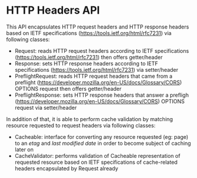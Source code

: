 # HTTP Headers API

This API encapsulates HTTP request headers and HTTP response headers based on IETF specifications (https://tools.ietf.org/html/rfc7231) via following classes:

- Request: reads HTTP request headers according to IETF specifications (https://tools.ietf.org/html/rfc7231) then offers getter/header
- Response: sets HTTP response headers according to IETF specifications (https://tools.ietf.org/html/rfc7231) via setter/header
- PreflightRequest: reads HTTP request headers that came from a preflight (https://developer.mozilla.org/en-US/docs/Glossary/CORS) OPTIONS request then offers getter/header
- PreflightResponse: sets HTTP response headers that answer a prefligh (https://developer.mozilla.org/en-US/docs/Glossary/CORS) OPTIONS request via setter/header

In addition of that, it is able to perform cache validation by matching resource requested to request headers via following classes:

- Cacheable: interface for converting any resource requested (eg: page) to an *etag* and *last modified date* in order to become subject of caching later on
- CacheValidator: performs validation of Cacheable representation of requested resource based on IETF specifications of cache-related headers encapsulated by Request already